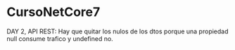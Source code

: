 # CursoNetCore7

DAY 2, API REST:
    Hay que quitar los nulos de los dtos porque una propiedad null consume trafico y undefined no.